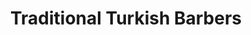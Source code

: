 ---
title: "Traditional Turkish Barbers"
url: /brightlingsea/traditional-turkish-barbers/
shop: Friseur
---